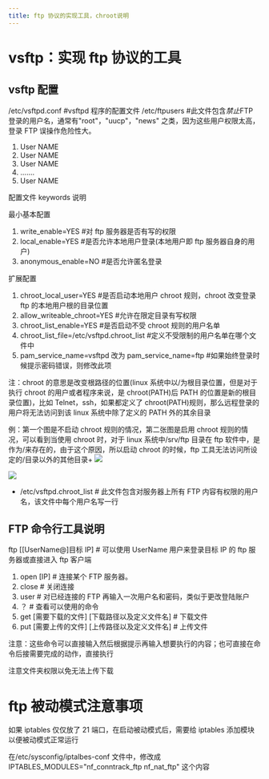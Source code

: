 ```yaml
---
title: ftp 协议的实现工具，chroot说明
---
```


# vsftp：实现 ftp 协议的工具

## vsftp 配置

/etc/vsftpd.conf #vsftpd 程序的配置文件
/etc/ftpusers #此文件包含*禁止*FTP 登录的用户名，通常有"root"，"uucp"，"news" 之类，因为这些用户权限太高，登录 FTP 误操作危险性大。

1. User NAME
2. User NAME
3. User NAME
4. .......
5. User NAME

配置文件 keywords 说明

最小基本配置

1. write_enable=YES #对 ftp 服务器是否有写的权限
2. local_enable=YES #是否允许本地用户登录(本地用户即 ftp 服务器自身的用户)
3. anonymous_enable=NO #是否允许匿名登录

扩展配置

1. chroot_local_user=YES #是否启动本地用户 chroot 规则，chroot 改变登录 ftp 的本地用户根的目录位置
2. allow_writeable_chroot=YES #允许在限定目录有写权限
3. chroot_list_enable=YES #是否启动不受 chroot 规则的用户名单
4. chroot_list_file=/etc/vsftpd.chroot_list #定义不受限制的用户名单在哪个文件中
5. pam_service_name=vsftpd 改为 pam_service_name=ftp #如果始终登录时候提示密码错误，则修改此项

注：chroot 的意思是改变根路径的位置(linux 系统中以/为根目录位置，但是对于执行 chroot 的用户或者程序来说，是 chroot(PATH)后 PATH 的位置是新的根目录位置)，比如 Telnet，ssh，如果都定义了 chroot(PATH)规则，那么远程登录的用户将无法访问到该 linux 系统中除了定义的 PATH 外的其余目录

例：第一个图是不启动 chroot 规则的情况，第二张图是启用 chroot 规则的情况，可以看到当使用 chroot 时，对于 linux 系统中/srv/ftp 目录在 ftp 软件中，是作为/来存在的，由于这个原因，所以启动 chroot 的时候，ftp 工具无法访问所设定的/目录以外的其他目录+
![](https://notes-learning.oss-cn-beijing.aliyuncs.com/pvqe8m/1616165219993-ce6cd857-e9ba-4af0-b7fc-7d77cf547d84.jpeg)

![](https://notes-learning.oss-cn-beijing.aliyuncs.com/pvqe8m/1616165220004-51f8038e-598e-427a-9b04-8f1987475f04.jpeg)

- /etc/vsftpd.chroot_list # 此文件包含对服务器上所有 FTP 内容有权限的用户名，该文件中每个用户名写一行

## FTP 命令行工具说明

ftp \[\[UserName@]目标 IP] # 可以使用 UserName 用户来登录目标 IP 的 ftp 服务器或直接进入 ftp 客户端

1. open \[IP] # 连接某个 FTP 服务器。
2. close # 关闭连接
3. user # 对已经连接的 FTP 再输入一次用户名和密码，类似于更改登陆账户
4. ？ # 查看可以使用的命令
5. get \[需要下载的文件] \[下载路径以及定义文件名] # 下载文件
6. put \[需要上传的文件] \[上传路径以及定义文件名] # 上传文件

注意：这些命令可以直接输入然后根据提示再输入想要执行的内容；也可直接在命令后接需要完成的动作，直接执行

注意文件夹权限以免无法上传下载

# ftp 被动模式注意事项

如果 iptables 仅仅放了 21 端口，在启动被动模式后，需要给 iptables 添加模块以便被动模式正常运行

在/etc/sysconfig/iptalbes-conf 文件中，修改成 IPTABLES_MODULES="nf_conntrack_ftp nf_nat_ftp" 这个内容
